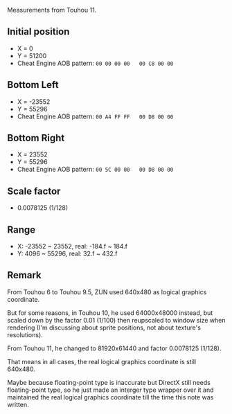 Measurements from Touhou 11.
## Initial position
* X = 0
* Y = 51200
* Cheat Engine AOB pattern: `00 00 00 00   00 C8 00 00`
## Bottom Left
* X = -23552
* Y = 55296
* Cheat Engine AOB pattern: `00 A4 FF FF   00 D8 00 00`
## Bottom Right
* X = 23552
* Y = 55296
* Cheat Engine AOB pattern: `00 5C 00 00   00 D8 00 00`
## Scale factor
* 0.0078125 (1/128)
## Range
* X: -23552 ~ 23552, real: -184.f ~ 184.f
* Y: 4096 ~ 55296, real: 32.f ~ 432.f

## Remark

From Touhou 6 to Touhou 9.5, ZUN used 640x480 as logical graphics coordinate.

But for some reasons, in Touhou 10, he used 64000x48000 instead, but scaled down by the factor 0.01 (1/100) then reupscaled to window size when rendering (I'm discussing about sprite positions, not about texture's resolutions).

From Touhou 11, he changed to 81920x61440 and factor 0.0078125 (1/128).

That means in all cases, the real logical graphics coordinate is still 640x480.

Maybe because floating-point type is inaccurate but DirectX still needs floating-point type, so he just made an interger type wrapper over it and maintained the real logical graphics coordinate till the time this note was written.
